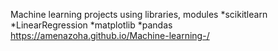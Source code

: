 Machine learning projects using libraries, modules
*scikitlearn 
*LinearRegression 
*matplotlib
*pandas 
https://amenazoha.github.io/Machine-learning-/
